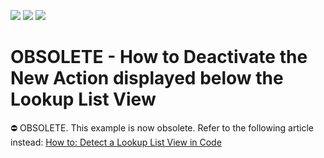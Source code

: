 <!-- default badges list -->
![](https://img.shields.io/endpoint?url=https://codecentral.devexpress.com/api/v1/VersionRange/134576125/10.1.4%2B)
[![](https://img.shields.io/badge/Open_in_DevExpress_Support_Center-FF7200?style=flat-square&logo=DevExpress&logoColor=white)](https://supportcenter.devexpress.com/ticket/details/E228)
[![](https://img.shields.io/badge/📖_How_to_use_DevExpress_Examples-e9f6fc?style=flat-square)](https://docs.devexpress.com/GeneralInformation/403183)
<!-- default badges end -->
# OBSOLETE - How to Deactivate the New Action displayed below the Lookup List View

⛔ OBSOLETE. This example is now obsolete. Refer to the following article instead: [How to: Detect a Lookup List View in Code](https://docs.devexpress.com/eXpressAppFramework/112908/ui-construction/ways-to-access-ui-elements-and-their-controls/how-to-detect-a-lookup-list-view-in-code)